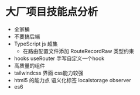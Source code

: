 # 大厂项目技能点分析
- 全家桶
- 不要搞后端
- TypeScript js 超集
    - 在路由配置文件添加 RouteRecordRaw 类型约束 
- hooks useRouter  手写自定义一个hook
- 高质量的组件
- tailwindcss 界面  css能力较强
- html5 的能力点
   语义化标签
   localstorage
   observer
- es6

